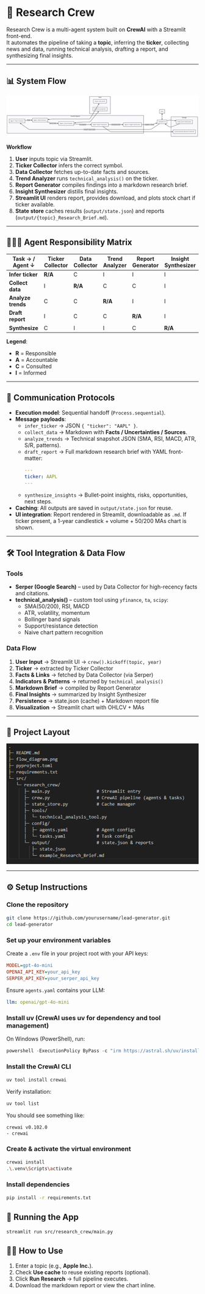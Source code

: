 # 🔎 Research Crew

Research Crew is a multi-agent system built on **CrewAI** with a Streamlit front-end.  
It automates the pipeline of taking a **topic**, inferring the **ticker**, collecting news and data, running technical analysis, drafting a report, and synthesizing final insights.  

---

## 📊 System Flow

![Flow Diagram](./Flow%20Diagram.png)

**Workflow**
1. **User** inputs topic via Streamlit.
2. **Ticker Collector** infers the correct symbol.
3. **Data Collector** fetches up-to-date facts and sources.
4. **Trend Analyzer** runs `technical_analysis()` on the ticker.
5. **Report Generator** compiles findings into a markdown research brief.
6. **Insight Synthesizer** distills final insights.
7. **Streamlit UI** renders report, provides download, and plots stock chart if ticker available.
8. **State store** caches results (`output/state.json`) and reports (`output/{topic}_Research_Brief.md`).

---

## 🧑‍🤝‍🧑 Agent Responsibility Matrix

| Task → / Agent ↓     | Ticker Collector | Data Collector | Trend Analyzer | Report Generator | Insight Synthesizer |
|----------------------|-----------------|----------------|----------------|------------------|---------------------|
| **Infer ticker**     | **R/A**         | C              | I              | I                | I                   |
| **Collect data**     | I               | **R/A**        | C              | C                | I                   |
| **Analyze trends**   | C               | C              | **R/A**        | I                | I                   |
| **Draft report**     | I               | C              | C              | **R/A**          | I                   |
| **Synthesize**       | C               | I              | I              | C                | **R/A**             |

**Legend**:  
- **R** = Responsible  
- **A** = Accountable  
- **C** = Consulted  
- **I** = Informed  

---

## 🔗 Communication Protocols

- **Execution model**: Sequential handoff (`Process.sequential`).
- **Message payloads**:
  - `infer_ticker` → JSON `{ "ticker": "AAPL" }`.
  - `collect_data` → Markdown with **Facts / Uncertainties / Sources**.
  - `analyze_trends` → Technical snapshot JSON (SMA, RSI, MACD, ATR, S/R, patterns).
  - `draft_report` → Full markdown research brief with YAML front-matter:  
    ```yaml
    ---
    ticker: AAPL
    ---
    ```
  - `synthesize_insights` → Bullet-point insights, risks, opportunities, next steps.
- **Caching**: All outputs are saved in `output/state.json` for reuse.
- **UI integration**: Report rendered in Streamlit, downloadable as `.md`. If ticker present, a 1-year candlestick + volume + 50/200 MAs chart is shown.

---

## 🛠️ Tool Integration & Data Flow

### Tools
- **Serper (Google Search)** – used by Data Collector for high-recency facts and citations.
- **technical_analysis()** – custom tool using `yfinance`, `ta`, `scipy`:
  - SMA(50/200), RSI, MACD
  - ATR, volatility, momentum
  - Bollinger band signals
  - Support/resistance detection
  - Naive chart pattern recognition

### Data Flow
1. **User Input** → Streamlit UI → `crew().kickoff(topic, year)`
2. **Ticker** → extracted by Ticker Collector
3. **Facts & Links** → fetched by Data Collector (via Serper)
4. **Indicators & Patterns** → returned by `technical_analysis()`
5. **Markdown Brief** → compiled by Report Generator
6. **Final Insights** → summarized by Insight Synthesizer
7. **Persistence** → state.json (cache) + Markdown report file
8. **Visualization** → Streamlit chart with OHLCV + MAs

---

## 📂 Project Layout

![ProjectLayout](./ProjectLayout.png)

---

## ⚙️ Setup Instructions

### Clone the repository
```bash
git clone https://github.com/yourusername/lead-generator.git
cd lead-generator
```

### Set up your environment variables
Create a `.env` file in your project root with your API keys:

```ini
MODEL=gpt-4o-mini
OPENAI_API_KEY=your_api_key
SERPER_API_KEY=your_serper_api_key
```

Ensure `agents.yaml` contains your LLM:
```yaml
llm: openai/gpt-4o-mini
```

### Install uv (CrewAI uses uv for dependency and tool management)
On Windows (PowerShell), run:
```powershell
powershell -ExecutionPolicy ByPass -c "irm https://astral.sh/uv/install.ps1 | iex"
```

### Install the CrewAI CLI
```bash
uv tool install crewai
```

Verify installation:
```bash
uv tool list
```
You should see something like:
```
crewai v0.102.0
- crewai
```

### Create & activate the virtual environment
```bash
crewai install
.\.venv\Scripts\activate
```

### Install dependencies
```bash
pip install -r requirements.txt
```

## 🚀 Running the App
```bash
streamlit run src/research_crew/main.py
```

## 🧑‍💻 How to Use
1. Enter a topic (e.g., **Apple Inc.**).
2. Check **Use cache** to reuse existing reports (optional).
3. Click **Run Research** → full pipeline executes.
4. Download the markdown report or view the chart inline.